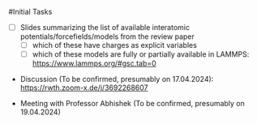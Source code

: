 #Initial Tasks

- [ ] Slides summarizing the list of available interatomic potentials/forcefields/models from the review paper
    - [ ] which of these have charges as explicit variables
    - [ ] which of these models are fully or partially available in LAMMPS: https://www.lammps.org/#gsc.tab=0

- Discussion (To be confirmed, presumably on 17.04.2024): https://rwth.zoom-x.de/j/3692268607

- Meeting with Professor Abhishek (To be confirmed, presumably on 19.04.2024)
